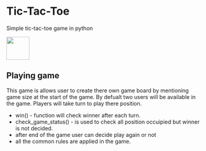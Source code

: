 # Tic-Tac-Toe
Simple tic-tac-toe game in python

<img src="(https://github.com/shrin00/tic-tac-toe/blob/main/tic.png" style=" width:60px ; height:60px "  >

## Playing game
  This game is allows user to create there own game board by mentioning game size at the start of the game.
  By defualt two users will be available in the game. Players will take turn to play there position.
- win() - function will check winner after each turn.
- check_game_status() - is used to check all position occuipied but winner is not decided.
- after end of the game user can decide play again or not
- all the common rules are applied in the game.
